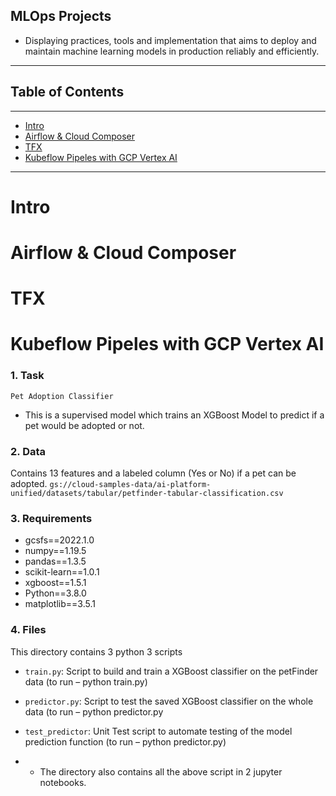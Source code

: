 ## MLOps Projects
- Displaying practices, tools and implementation that aims to deploy and maintain machine learning models in production reliably and efficiently. 
***



## Table of Contents
***
- [Intro](#intro)
- [Airflow & Cloud Composer](#airflow-&-cloud-composer)
- [TFX](#tfx)
- [Kubeflow Pipeles with GCP Vertex AI](#kubeflow-pipeles-with-gcp-vertex-ai)

***
# Intro
# Airflow & Cloud Composer
# TFX
# Kubeflow Pipeles with GCP Vertex AI



### 1. Task

`Pet Adoption Classifier`
- This is a supervised model which trains an XGBoost Model to predict if a pet would be adopted or not.


### 2. Data

Contains 13 features and a labeled column (Yes or No) if a pet can be adopted. `gs://cloud-samples-data/ai-platform-unified/datasets/tabular/petfinder-tabular-classification.csv`

### 3. Requirements

- gcsfs==2022.1.0
- numpy==1.19.5
- pandas==1.3.5
- scikit-learn==1.0.1
- xgboost==1.5.1
- Python==3.8.0
- matplotlib==3.5.1



### 4. Files
This directory contains 3 python 3 scripts
- `train.py`: Script to build and train a XGBoost classifier on the petFinder data (to run – python train.py)
- `predictor.py`: Script to test the saved XGBoost classifier on the whole data (to run – python predictor.py
- `test_predictor`: Unit Test script to automate testing of the model prediction function (to run – python predictor.py)


- - The directory also contains all the above script in 2 jupyter notebooks.


